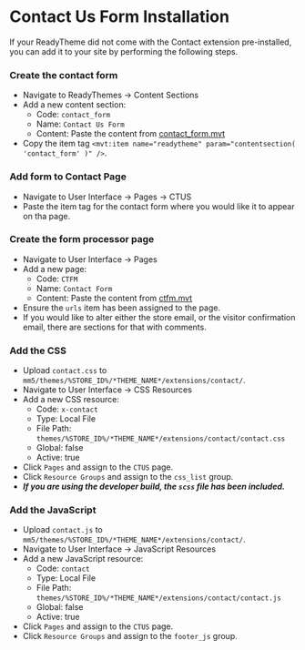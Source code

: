 # Contact Us Form Installation

If your ReadyTheme did not come with the Contact extension pre-installed, you can add it to your site by performing the following steps.

### Create the contact form
- Navigate to ReadyThemes -> Content Sections
- Add a new content section:
  - Code: `contact_form`
  - Name: `Contact Us Form`
  - Content: Paste the content from [contact_form.mvt](contact_form.mvt)
- Copy the item tag `<mvt:item name="readytheme" param="contentsection( 'contact_form' )" />`.


### Add form to Contact Page
- Navigate to User Interface -> Pages -> CTUS
- Paste the item tag for the contact form where you would like it to appear on tha page.


### Create the form processor page
- Navigate to User Interface -> Pages
- Add a new page:
  - Code: `CTFM`
  - Name: `Contact Form`
  - Content: Paste the content from [ctfm.mvt](ctfm.mvt)
- Ensure the `urls` item has been assigned to the page.
- If you would like to alter either the store email, or the visitor confirmation email, there are sections for that with comments.


### Add the CSS
- Upload `contact.css` to `mm5/themes/%STORE_ID%/*THEME_NAME*/extensions/contact/`.
- Navigate to User Interface -> CSS Resources
- Add a new CSS resource:
  - Code: `x-contact`
  - Type: Local File
  - File Path: `themes/%STORE_ID%/*THEME_NAME*/extensions/contact/contact.css`
  - Global: false
  - Active: true
- Click `Pages` and assign to the `CTUS` page.
- Click `Resource Groups` and assign to the `css_list` group.
- **_If you are using the developer build, the `scss` file has been included._**


### Add the JavaScript
- Upload `contact.js` to `mm5/themes/%STORE_ID%/*THEME_NAME*/extensions/contact/`.
- Navigate to User Interface -> JavaScript Resources
- Add a new JavaScript resource:
  - Code: `contact`
  - Type: Local File
  - File Path: `themes/%STORE_ID%/*THEME_NAME*/extensions/contact/contact.js`
  - Global: false
  - Active: true
- Click `Pages` and assign to the `CTUS` page.
- Click `Resource Groups` and assign to the `footer_js` group.

